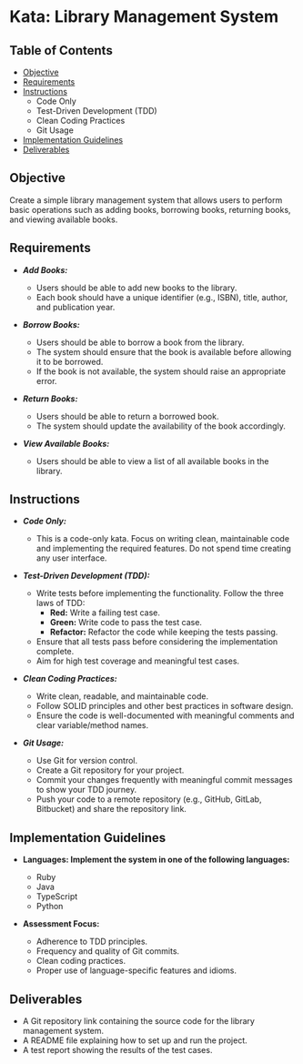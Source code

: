 # Kata: Library Management System

## Table of Contents

- [Objective](#objective)
- [Requirements](#requirements)
- [Instructions](#instructions)
    - Code Only
    - Test-Driven Development (TDD)
    - Clean Coding Practices
    - Git Usage
- [Implementation Guidelines](#implementation-guidelines)
- [Deliverables](#deliverables)

## Objective

Create a simple library management system that allows users to perform basic operations such as adding books, borrowing books, returning books, and viewing available books.

## Requirements

- ***Add Books:***
  - Users should be able to add new books to the library.
  - Each book should have a unique identifier (e.g., ISBN), title, author, and publication year.


- ***Borrow Books:***
    - Users should be able to borrow a book from the library.
    - The system should ensure that the book is available before allowing it to be borrowed.
    - If the book is not available, the system should raise an appropriate error.


- ***Return Books:***
    - Users should be able to return a borrowed book.
    - The system should update the availability of the book accordingly.


- ***View Available Books:***
    - Users should be able to view a list of all available books in the library.

## Instructions

- ***Code Only:***
    - This is a code-only kata. Focus on writing clean, maintainable code and implementing the required features. Do not spend time creating any user interface.


- ***Test-Driven Development (TDD):***
    - Write tests before implementing the functionality. Follow the three laws of TDD:
        - **Red:** Write a failing test case.
        - **Green:** Write code to pass the test case.
        - **Refactor:** Refactor the code while keeping the tests passing.
    - Ensure that all tests pass before considering the implementation complete.
    - Aim for high test coverage and meaningful test cases.


- ***Clean Coding Practices:***
    - Write clean, readable, and maintainable code.
    - Follow SOLID principles and other best practices in software design.
    - Ensure the code is well-documented with meaningful comments and clear variable/method names.


- ***Git Usage:***
    - Use Git for version control.
    - Create a Git repository for your project.
    - Commit your changes frequently with meaningful commit messages to show your TDD journey.
    - Push your code to a remote repository (e.g., GitHub, GitLab, Bitbucket) and share the repository link.

## Implementation Guidelines

- **Languages: Implement the system in one of the following languages:**
    - Ruby
    - Java
    - TypeScript
    - Python


- **Assessment Focus:**
    - Adherence to TDD principles.
    - Frequency and quality of Git commits.
    - Clean coding practices.
    - Proper use of language-specific features and idioms.

## Deliverables

- A Git repository link containing the source code for the library management system.
- A README file explaining how to set up and run the project.
- A test report showing the results of the test cases.